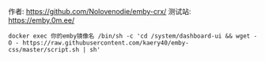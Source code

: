 作者: https://github.com/Nolovenodie/emby-crx/
测试站: https://emby.0m.ee/
```shell script
docker exec 你的emby镜像名 /bin/sh -c 'cd /system/dashboard-ui && wget -O - https://raw.githubusercontent.com/kaery40/emby-css/master/script.sh | sh'
```

